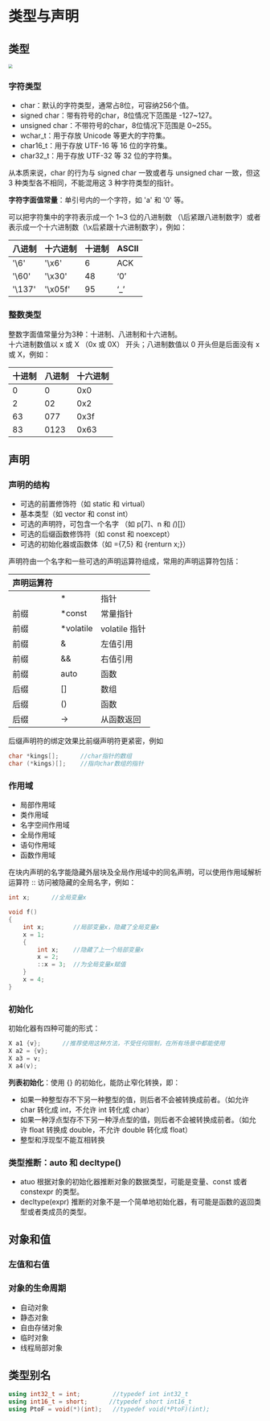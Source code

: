 # 类型与声明

## 类型

<img src="C:\Users\GaoWei\Desktop\C++笔记\picture\cpp类型.png" style="zoom:50%;" />

### 字符类型

* char：默认的字符类型，通常占8位，可容纳256个值。
* signed char：带有符号的char，8位情况下范围是 -127~127。
* unsigned char：不带符号的char，8位情况下范围是 0~255。
* wchar_t：用于存放 Unicode 等更大的字符集。
* char16_t：用于存放 UTF-16 等 16 位的字符集。
* char32_t：用于存放 UTF-32 等 32 位的字符集。

从本质来说，char 的行为与 signed char 一致或者与 unsigned char 一致，但这 3 种类型各不相同，不能混用这 3 种字符类型的指针。

**字符字面值常量**：单引号内的一个字符，如 'a' 和 '0' 等。

可以把字符集中的字符表示成一个 1~3 位的八进制数 （\后紧跟八进制数字）或者表示成一个十六进制数（\x后紧跟十六进制数字），例如：  

| 八进制 | 十六进制 | 十进制 | ASCII |
| ------ | -------- | ------ | ----- |
| '\6'   | '\x6'    | 6      | ACK   |
| '\60'  | '\x30'   | 48     | ‘0’   |
| '\137' | '\x05f'  | 95     | ‘_’   |



### 整数类型

整数字面值常量分为3种：十进制、八进制和十六进制。  
十六进制数值以 x 或 X （0x 或 0X） 开头；八进制数值以 0 开头但是后面没有 x 或 X，例如：  

| 十进制 | 八进制 | 十六进制 |
| ------ | ------ | -------- |
| 0      | 0      | 0x0      |
| 2      | 02     | 0x2      |
| 63     | 077    | 0x3f     |
| 83     | 0123   | 0x63     |



 ## 声明

### 声明的结构

* 可选的前置修饰符（如 static 和 virtual）
* 基本类型（如 vector<double> 和 const int）
* 可选的声明符，可包含一个名字 （如 p[7]、n 和 *(*)[]）
* 可选的后缀函数修饰符（如 const 和 noexcept）
* 可选的初始化器或函数体（如 ={7,5} 和 {renturn x;}）

声明符由一个名字和一些可选的声明运算符组成，常用的声明运算符包括： 

| 声明运算符 |           |               |
| ---------- | --------- | ------------- |
|            | *         | 指针          |
| 前缀       | *const    | 常量指针      |
| 前缀       | *volatile | volatile 指针 |
| 前缀       | &         | 左值引用      |
| 前缀       | &&        | 右值引用      |
| 前缀       | auto      | 函数          |
| 后缀       | []        | 数组          |
| 后缀       | ()        | 函数          |
| 后缀       | ->        | 从函数返回    |

后缀声明符的绑定效果比前缀声明符更紧密，例如  

```c++
char *kings[];		//char指针的数组
char (*kings)[];	//指向char数组的指针
```



### 作用域

* 局部作用域
* 类作用域
* 名字空间作用域
* 全局作用域
* 语句作用域
* 函数作用域

在块内声明的名字能隐藏外层块及全局作用域中的同名声明，可以使用作用域解析运算符 :: 访问被隐藏的全局名字，例如：  

```c++
int x;		//全局变量x

void f()
{
	int x;  	  //局部变量x，隐藏了全局变量x
	x = 1;		
	{
		int x;	  //隐藏了上一个局部变量x
		x = 2;		
		::x = 3;  //为全局变量x赋值
	}
	x = 4;
}
```

### 初始化

初始化器有四种可能的形式：  

```c++
X a1 {v};      //推荐使用这种方法，不受任何限制，在所有场景中都能使用
X a2 = {v};
X a3 = v;
X a4(v);
```

**列表初始化**：使用 {} 的初始化，能防止窄化转换，即：  

* 如果一种整型存不下另一种整型的值，则后者不会被转换成前者。（如允许 char 转化成 int，不允许 int 转化成 char）
* 如果一种浮点型存不下另一种浮点型的值，则后者不会被转换成前者。（如允许 float 转换成 double，不允许 double 转化成 float）
* 整型和浮现型不能互相转换

### 类型推断：auto 和 decltype()

* atuo 根据对象的初始化器推断对象的数据类型，可能是变量、const 或者 constexpr 的类型。
* decltype(expr) 推断的对象不是一个简单地初始化器，有可能是函数的返回类型或者类成员的类型。



## 对象和值

### 左值和右值



### 对象的生命周期

* 自动对象
* 静态对象
* 自由存储对象
* 临时对象
* 线程局部对象

## 类型别名

```c++
using int32_t = int;         //typedef int int32_t
using int16_t = short;		//typedef short int16_t
using PtoF = void(*)(int);   //typedef void(*PtoF)(int);
```



